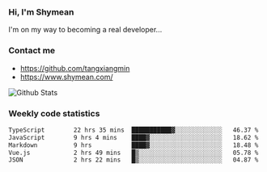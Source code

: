 ### Hi, I'm Shymean

I'm on my way to becoming a real developer...

### Contact me

- <https://github.com/tangxiangmin>
- <https://www.shymean.com/>

![Github Stats](https://github-readme-stats.vercel.app/api?username=tangxiangmin&show_icons=true&theme=dark)


###  Weekly code statistics

<!--START_SECTION:waka-->

```txt
TypeScript        22 hrs 35 mins  ███████████▓░░░░░░░░░░░░░   46.37 %
JavaScript        9 hrs 4 mins    ████▓░░░░░░░░░░░░░░░░░░░░   18.62 %
Markdown          9 hrs           ████▓░░░░░░░░░░░░░░░░░░░░   18.48 %
Vue.js            2 hrs 49 mins   █▒░░░░░░░░░░░░░░░░░░░░░░░   05.78 %
JSON              2 hrs 22 mins   █▒░░░░░░░░░░░░░░░░░░░░░░░   04.87 %
```

<!--END_SECTION:waka-->